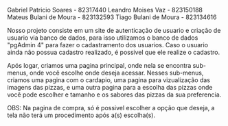 Gabriel Patricio Soares - 82317440
Leandro Moises Vaz - 823150188
Mateus Bulani de Moura - 823132593
Tiago Bulani de Moura - 823134616


Nosso projeto consiste em um site de autenticação de usuario e criação de usuario via banco de dados, para isso utilizamos o banco de dados "pgAdmin 4" para fazer o cadastramento dos usuarios. Caso o usuario ainda não possua cadastro realizado, é possivel que ele realize o cadastro.

Após logar, criamos uma pagina principal, onde nela se encontra sub-menus, onde você escolhe onde deseja acessar. Nesses sub-menus, criamos uma pagina com o cardapio, uma pagina para vizualização das imagens das pizzas, e uma outra pagina para a escolha das pizzas onde você pode escolher e tamanho e os sabores das pizzas da sua preferencia. 

OBS: Na pagina de compra, só é possivel escolher a opção que deseja, a tela não terá um procedimento após a(s) escolha(s).
